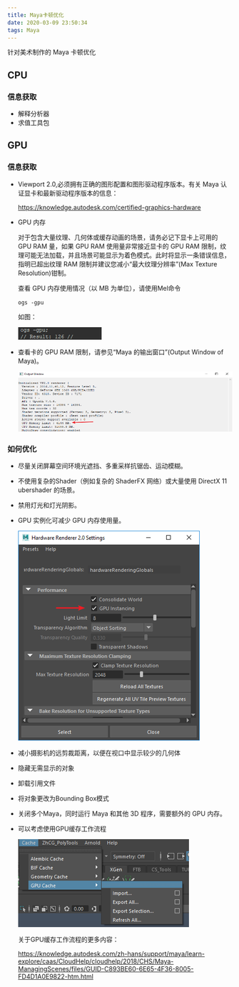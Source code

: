 ```yaml
---
title: Maya卡顿优化
date: 2020-03-09 23:50:34
tags: Maya
---
```



针对美术制作的 Maya 卡顿优化

## CPU

### 信息获取

- 解释分析器
- 求值工具包

## GPU

### 	信息获取

- Viewport 2.0,必须拥有正确的图形配置和图形驱动程序版本。有关 Maya 认证显卡和最新驱动程序版本的信息：

  https://knowledge.autodesk.com/certified-graphics-hardware

  

- GPU 内存

  对于包含大量纹理、几何体或缓存动画的场景，请务必记下显卡上可用的 GPU RAM 量，如果 GPU RAM 使用量非常接近显卡的 GPU RAM 限制，纹理可能无法加载，并且场景可能显示为着色模式。此时将显示一条错误信息，指明已超出纹理 RAM 限制并建议您减小“最大纹理分辨率”(Max Texture Resolution)钳制。

  查看 GPU 内存使用情况（以 MB 为单位），请使用Mel命令 

  <!-- more -->

  ```
  ogs -gpu
  ```

  如图：

  ![1558686550786](Maya卡顿优化/1558686550786.png)

- 查看卡的 GPU RAM 限制，请参见“Maya 的输出窗口”(Output Window of Maya)。

  ![图片1](Maya卡顿优化/1558686723618.png)

### 	如何优化

- 尽量关闭屏幕空间环境光遮挡、多重采样抗锯齿、运动模糊。

- 不使用复杂的Shader（例如复杂的 ShaderFX 网络）或大量使用 DirectX 11 ubershader 的场景。

- 禁用灯光和灯光阴影。

- GPU 实例化可减少 GPU 内存使用量。

  ![图片2](Maya卡顿优化/1558687101606.png)

- 减小摄影机的远剪裁距离，以便在视口中显示较少的几何体

- 隐藏无需显示的对象

- 卸载引用文件

- 将对象更改为Bounding Box模式

- 关闭多个Maya，同时运行 Maya 和其他 3D 程序，需要额外的 GPU 内存。

- 可以考虑使用GPU缓存工作流程

  ![图片3](Maya卡顿优化/1558688555512.png)

  关于GPU缓存工作流程的更多内容：

  https://knowledge.autodesk.com/zh-hans/support/maya/learn-explore/caas/CloudHelp/cloudhelp/2018/CHS/Maya-ManagingScenes/files/GUID-C893BE60-6E65-4F36-8005-FD4D1A0E9822-htm.html

